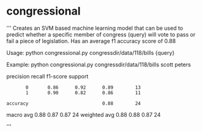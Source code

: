 # congressional
'''
Creates an SVM based machine learning model that can be used to predict whether a specific member of congress (query) will vote to pass or fail a piece of legislation. Has an average f1 accuracy score of 0.88

Usage:
python congressional.py congressdir/data/118/bills {query}

Example:
python congressional.py congressdir/data/118/bills scott peters

  precision    recall  f1-score   support

           0       0.86      0.92      0.89        13
           1       0.90      0.82      0.86        11

    accuracy                           0.88        24
   macro avg       0.88      0.87      0.87        24
weighted avg       0.88      0.88      0.87        24


'''
